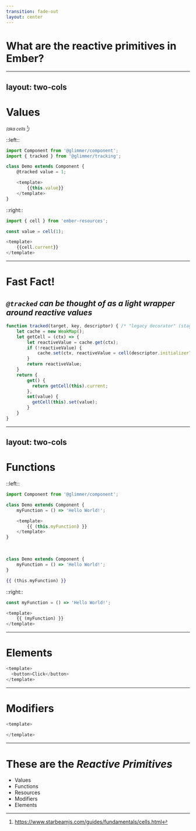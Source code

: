 ```yaml
---
transition: fade-out
layout: center
---
```


# What are the reactive primitives in Ember? 

<!-- 
    - Values (or cells)
    - Functions
    - Modifiers
    - Elements
    ... and 
    - Resources

-->

---
layout: two-cols
---

# Values 

<small class="related-note">_(aka cells [^starbeam])_</small>


::left::

<div class="code-polaris">

```js {all|5,8} 
import Component from '@glimmer/component';
import { tracked } from '@glimmer/tracking';

class Demo extends Component {
    @tracked value = 1;

    <template>
        {{this.value}}
    </template>
}
```

</div>


::right::

<div v-click="2" class="code-polaris">

```js {all|all|3,6}
import { cell } from 'ember-resources';

const value = cell(1);

<template>
    {{cell.current}}
</template>
```

</div>

[^starbeam]: https://www.starbeamjs.com/guides/fundamentals/cells.html

---

<div class="fast-fact">

# <fa-angle-double-right /> Fast Fact! <fa-angle-double-right />

</div>

## _`@tracked` can be thought of as a light wrapper around reactive values_

```js {all|11-16}
function tracked(target, key, descriptor) { /* "legacy decorator" (stage 1) */
    let cache = new WeakMap();
    let getCell = (ctx) => {
        let reactiveValue = cache.get(ctx);
        if (!reactiveValue) {
            cache.set(ctx, reactiveValue = cell(descriptor.initializer?.()));
        }
        return reactiveValue;
    }
    return {
        get() { 
          return getCell(this).current; 
        },
        set(value) { 
          getCell(this).set(value); 
        }
    }
}
```

---
layout: two-cols
---


# Functions

::left::

<div class="code-polaris">

```js 
import Component from '@glimmer/component';

class Demo extends Component {
    myFunction = () => 'Hello World!';

    <template>
        {{ (this.myFunction) }}
    </template>
}
```

</div>

<br>
<div class="code-ember-min-usable">

```js 
class Demo extends Component {
    myFunction = () => 'Hello World!';
}
```
```hbs 
{{ (this.myFunction) }}
```

</div>

::right::


<div class="code-polaris">

```js 
const myFunction = () => 'Hello World!';

<template>
    {{ (myFunction) }}
</template>
```

</div>


---

# Elements 

```js 
<template>
  <button>Click</button>
</template>
```

---

# Modifiers 

```js 
<template>
    
</template>
```


---

# These are the _Reactive Primitives_ 

- Values 
- Functions 
- Resources
- Modifiers
- Elements

